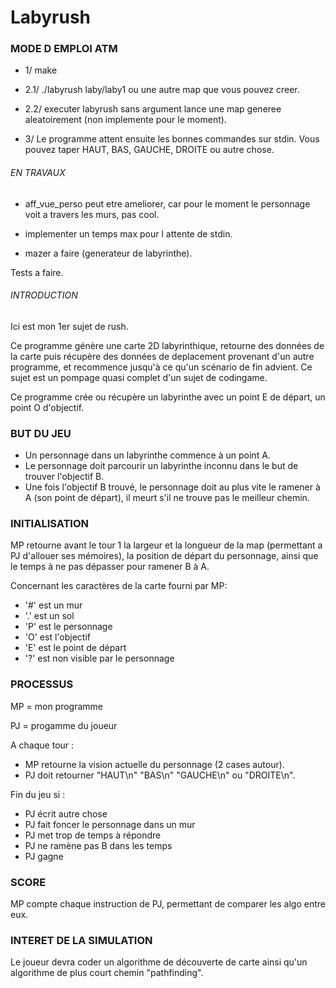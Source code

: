 # Labyrush

### MODE D EMPLOI ATM ###

- 1/ make

- 2.1/ ./labyrush laby/laby1 ou une autre map que vous pouvez creer.

- 2.2/ executer labyrush sans argument lance une map generee aleatoirement (non implemente pour le moment).

- 3/ Le programme attent ensuite les bonnes commandes sur stdin. Vous pouvez taper HAUT, BAS, GAUCHE, DROITE ou autre chose.


###### EN TRAVAUX ######

- aff_vue_perso peut etre ameliorer, car pour le moment le personnage voit a travers les murs, pas cool.

- implementer un temps max pour l attente de stdin.

- mazer a faire (generateur de labyrinthe).

Tests a faire.

###### INTRODUCTION ######

Ici est mon 1er sujet de rush.

Ce programme génère une carte 2D labyrinthique, retourne des données de la carte puis récupère des données de deplacement provenant d'un autre programme, et recommence jusqu'à ce qu'un scénario de fin advient.
Ce sujet est un pompage quasi complet d'un sujet de codingame.

Ce programme crée ou récupère un labyrinthe avec un point E de départ, un point O d'objectif.

### BUT DU JEU ###

- Un personnage dans un labyrinthe commence à un point A.
- Le personnage doit parcourir un labyrinthe inconnu dans le but de trouver l'objectif B.
- Une fois l'objectif B trouvé, le personnage doit au plus vite le ramener à A (son point de départ), il meurt s'il ne trouve pas le meilleur chemin.

### INITIALISATION ###

MP retourne avant le tour 1 la largeur et la longueur de la map (permettant a PJ d'allouer ses mémoires), la position de départ du personnage, ainsi que le temps à ne pas dépasser pour ramener B à A.

Concernant les caractères de la carte fourni par MP:
- '#' est un mur
- '.' est un sol
- 'P' est le personnage
- 'O' est l'objectif
- 'E' est le point de départ
- '?' est non visible par le personnage

### PROCESSUS ###

MP = mon programme

PJ = progamme du joueur

A chaque tour :
- MP retourne la vision actuelle du personnage (2 cases autour).
- PJ doit retourner "HAUT\n" "BAS\n" "GAUCHE\n" ou "DROITE\n".

Fin du jeu si :
- PJ écrit autre chose
- PJ fait foncer le personnage dans un mur
- PJ met trop de temps à répondre
- PJ ne ramène pas B dans les temps
- PJ gagne

### SCORE ###

MP compte chaque instruction de PJ, permettant de comparer les algo entre eux.

### INTERET DE LA SIMULATION ###

Le joueur devra coder un algorithme de découverte de carte ainsi qu'un algorithme de plus court chemin "pathfinding".

